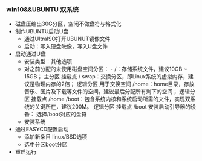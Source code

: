 ### win10&&UBUNTU 双系统

- 磁盘压缩出30G分区，空闲不做盘符与格式化
- 制作UBUNTU启动U盘
	- 通过UltraISO打开UBUNUT镜像文件
	- 启动：写入硬盘映像，写入U盘文件
- 启动通过U盘
	- 安装类型：其他选项
	- 对之前分配的未使用磁盘空间分区：		- 
		/：存储系统文件，建议10GB ~ 15GB；  主分区  挂载点 /
		swap：交换分区，即Linux系统的虚拟内存，建议是物理内存的2倍； 逻辑分区 用于交换空间
		/home：home目录，存放音乐、图片及下载等文件的空间，建议最后分配所有剩下的空间； 逻辑分区 挂载点 /home
		/boot：包含系统内核和系统启动所需的文件，实现双系统的关键所在，建议200M。 逻辑分区 挂载点 /boot
		安装启动引导器的设备： 选择/boot对应的盘符
	- 安装系统
- 通过EASYCD配置启动
	- 添加新条目 linux/BSD选项
	- 选中分区boot分区
- 重启运行